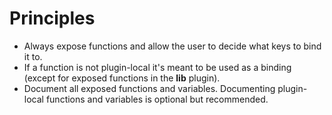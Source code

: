 # Principles

- Always expose functions and allow the user to decide what keys to bind it to.
- If a function is not plugin-local it's meant to be used as a binding (except
  for exposed functions in the **lib** plugin).
- Document all exposed functions and variables. Documenting plugin-local
  functions and variables is optional but recommended.
